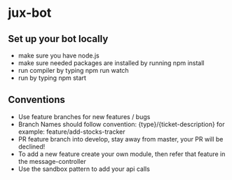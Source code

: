 # jux-bot

## Set up your bot locally

- make sure you have node.js
- make sure needed packages are installed by running npm install
- run compiler by typing npm run watch
- run by typing npm start

## Conventions

- Use feature branches for new features / bugs
- Branch Names should follow convention: {type}/{ticket-description} for example: feature/add-stocks-tracker
- PR feature branch into develop, stay away from master, your PR will be declined!
- To add a new feature create your own module, then refer that feature in the message-controller
- Use the sandbox pattern to add your api calls

